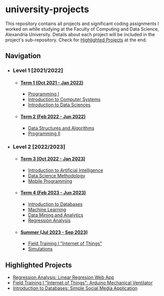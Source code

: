 # university-projects
This repository contains all projects and significant coding assignments I worked on while studying at the Faculty of Computing and Data Science, Alexandria University. Details about each project will be included in the project's sub-repository. Check for [Highlighted Projects](#highlighted-projects) at the end. <br/>

## Navigation
- ### Level 1 [2021/2022]
    - #### [Term 1 (Oct 2021 - Jan 2022)](/Term%201/)
        - [Programming I](/Term%201/Programming%20I/)
        - [Introduction to Computer Systems](/Term%201/Introduction%20to%20Computer%20Systems/)
        - [Introduction to Data Sciences](/Term%201/Introduction%20to%20Data%20Sciences/)
    - #### [Term 2 (Feb 2022 - Jun 2022)](/Term%202/)
        - [Data Structures and Algorithms](/Term%202/Data%20Structures%20and%20Algorithms/)
        - [Programming II](/Term%202/Programming%20II/)
- ### Level 2 [2022/2023]
    - #### [Term 3 (Oct 2022 - Jan 2023)](/Term%203/)
        - [Introduction to Artificial Intelligence](/Term%203/Introduction%20to%20Artificial%20Intelligence/)
        - [Data Science Methodology](/Term%203/Data%20Science%20Methodology/)
        - [Mobile Programming](/Term%203/Mobile%20Programming/)
    - #### [Term 4 (Feb 2023 - Jun 2023)](/Term%204/)
        - [Introduction to Databases](/Term%204/Introduction%20to%20Databases/)   
        - [Machine Learning](/Term%204/Machine%20Learning/)
        - [Data Mining and Analytics](/Term%204/Data%20Mining%20and%20Analytics/)
        - [Regression Analysis](https://github.com/verinak/regression-analysis-application)
    - #### [Summer (Jul 2023 - Sep 2023)](/Summer%20Level%202/)
        - [Field Training I "Internet of Things"](https://github.com/verinak/iot-sessions/tree/main/Final%20Project)
        - [Simulations](/Summer%20Level%202/Simulations/)


## Highlighted Projects

- [Regression Analysis: Linear Regresion Web App](https://github.com/verinak/regression-analysis-application)
- [Field Training I "Internet of Things": Arduino Mechanical Ventilator](https://github.com/verinak/iot-sessions/tree/main/Final%20Project)
- [Introduction to Databases: Simple Social Media Application](/Term%204/Introduction%20to%20Databases/)


